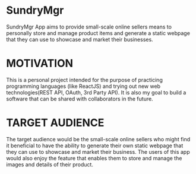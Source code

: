 # SundryMgr
SundryMgr App aims to provide small-scale online sellers means to personally store and manage product items and generate a static webpage that they can use to showcase and market their businesses. 

# MOTIVATION
This is a personal project intended for the purpose of practicing programming languages (like ReactJS) and trying out new web technologies(REST API, OAuth, 3rd Party API). It is also my goal to build a software that can be shared with collaborators in the future.

# TARGET AUDIENCE
The target audience would be the small-scale online sellers who might find it beneficial to have the ability to generate their own static webpage that they can use to showcase and market their business. The users of this app would also enjoy the feature that enables them to store and manage the images and details of their product. 


